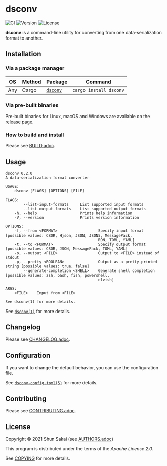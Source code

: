 # dsconv

![CI](https://github.com/sorairolake/dsconv/workflows/CI/badge.svg)
![Version](https://img.shields.io/crates/v/dsconv)
![License](https://img.shields.io/crates/l/dsconv)

**dsconv** is a command-line utility for converting from one
data-serialization format to another.

## Installation

### Via a package manager

| OS  | Method | Package                                     | Command                |
|-----|--------|---------------------------------------------|------------------------|
| Any | Cargo  | [`dsconv`](https://crates.io/crates/dsconv) | `cargo install dsconv` |

### Via pre-built binaries

Pre-built binaries for Linux, macOS and Windows are available on the
[release page](https://github.com/sorairolake/dsconv/releases).

### How to build and install

Please see [BUILD.adoc](BUILD.adoc).

## Usage

    dsconv 0.2.0
    A data-serialization format converter

    USAGE:
        dsconv [FLAGS] [OPTIONS] [FILE]

    FLAGS:
            --list-input-formats     List supported input formats
            --list-output-formats    List supported output formats
        -h, --help                   Prints help information
        -V, --version                Prints version information

    OPTIONS:
        -f, --from <FORMAT>                  Specify input format [possible values: CBOR, Hjson, JSON, JSON5, MessagePack,
                                             RON, TOML, YAML]
        -t, --to <FORMAT>                    Specify output format [possible values: CBOR, JSON, MessagePack, TOML, YAML]
        -o, --output <FILE>                  Output to <FILE> instead of stdout
        -p, --pretty <BOOLEAN>               Output as a pretty-printed string [possible values: true, false]
            --generate-completion <SHELL>    Generate shell completion [possible values: zsh, bash, fish, powershell,
                                             elvish]

    ARGS:
        <FILE>    Input from <FILE>

    See dsconv(1) for more details.

See [`dsconv(1)`](doc/man/man1/dsconv.1.adoc) for more details.

## Changelog

Please see [CHANGELOG.adoc](CHANGELOG.adoc).

## Configuration

If you want to change the default behavior, you can use the
configuration file.

See [`dsconv-config.toml(5)`](doc/man/man5/dsconv-config.toml.5.adoc)
for more details.

## Contributing

Please see [CONTRIBUTING.adoc](CONTRIBUTING.adoc).

## License

Copyright © 2021 Shun Sakai (see [AUTHORS.adoc](AUTHORS.adoc))

This program is distributed under the terms of the *Apache License 2.0*.

See [COPYING](COPYING) for more details.
